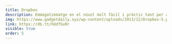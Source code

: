 ```yaml
---
title: Dropbox
description: Emmagatzematge en el núvol molt fàcil i pràctic tant per a ús personal com per professional.
img: https://www.gadgetdaily.xyz/wp-content/uploads/2013/12/Dropbox-5.png
link: https://db.tt/hUdfGxRr
visible: true
order: 5
---
```

